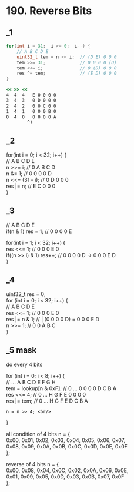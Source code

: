 # 190. Reverse Bits
## _1
```c
for(int i = 31;  i >= 0;  i--) {
    // A B C D E
    uint32_t tem = n << i;  // (D E) 0 0 0
    tem >>= 31;             // 0 0 0 0 (D)
    tem <<= i;              // 0 (D) 0 0 0
    res ^= tem;             // (E D) 0 0 0
}
```

```cmd
<< >> <<
4  4  4   E 0 0 0 0
3  4  3   0 D 0 0 0
2  4  2   0 0 C 0 0
1  4  1   0 0 0 B 0
0  4  0   0 0 0 0 A
        ^)
```

## _2
for(int i = 0; i < 32; i++) { <br/>
    // A B C D E <br/>
    n >>= i;         // 0 A B C D <br/>
    n &= 1;          // 0 0 0 0 D <br/>
    n <<= (31 - i);  // 0 D 0 0 0 <br/>
    res |= n;        // E C 0 0 0 <br/>
} <br/>

## _3
// A B C D E <br/>
if(n  & 1)  res = 1;          // 0 0 0 0 E <br/>

for(int i = 1; i < 32; i++) { <br/>
    res <<= 1;                // 0 0 0 E 0 <br/>
    if((n >> i) & 1)  res++;  // 0 0 0 0 D -> 0 0 0 E D <br/>
}

## _4
uint32_t res = 0; <br/>
for (int i = 0; i < 32; i++) { <br/>
    // A B C D E <br/>
    res <<= 1;     //    0 0 0 E 0 <br/>
    res |= n & 1;  // | (0 0 0 0 D) = 0 0 0 E D <br/>
    n >>= 1;       // 0 0 A B C <br/>
}

## _5 mask
do every 4 bits <br/>

for (int i = 0; i < 8; i++) { <br/>
    // ... A B C D E F G H <br/>
    tem = lookup[n & 0xF];  // 0 ...  0 0 0 0 D C B A <br/>
    res <<= 4;              // 0 ...  H G F E 0 0 0 0 <br/>
    res |= tem;             // 0 ...  H G F E D C B A <br/>

    n = n >> 4; <br/>
} <br/>

all condition of 4 bits n = { <br/>
    0x00, 0x01, 0x02, 0x03, 0x04, 0x05, 0x06, 0x07, <br/>
    0x08, 0x09, 0x0A, 0x0B, 0x0C, 0x0D, 0x0E, 0x0F <br/>
}; <br/>

reverse of 4 bits n = { <br/>
    0x00, 0x08, 0x04, 0x0C, 0x02, 0x0A, 0x06, 0x0E, <br/>
    0x01, 0x09, 0x05, 0x0D, 0x03, 0x0B, 0x07, 0x0F <br/>
}; <br/>
